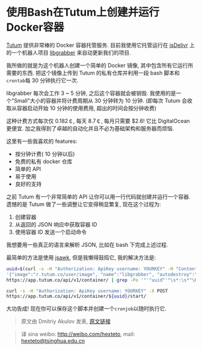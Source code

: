 # 使用Bash在Tutum上创建并运行Docker容器

[Tutum](https://www.tutum.co/) 提供非常棒的 Docker 容器托管服务.
目前我使用它托管运行在
[jsDelivr](https://hacks.mozilla.org/2014/03/jsdelivr-the-advanced-open-source-public-cdn/)
上的一个机器人项目
[libgrabber](https://github.com/jsdelivr/libgrabber)
来自动更新我们的项目.

我所做的就是为这个机器人创建一个简单的 Docker 镜像, 其中包含所有它运行所需要的东西.
把这个镜像上传到 Tutum 的私有仓库并利用一段 bash 脚本和`crontab`每 30 分钟执行它一次.

libgrabber 每次会工作 3 ~ 5 分钟, 之后这个容器就会被销毁.
我使用的是一个"Small"大小的容器并将计费周期从 30 分钟转为 10 分钟.
(即每次 Tutum 会收取从容器启动开始 10 分钟的使用费用, 超出的时间会按分钟收费)

这种计费方式每次仅 0.182￠, 每天 8.7￠, 每月只需要 $2.6!
它比 DigitalOcean 更便宜. 加之我得到了卓越的自动化并且不必为基础架构和服务器而烦恼.

这里有一些我喜欢的 features:
  - 按分钟计费( 10 分钟以后)
  - 免费的私有 docker 仓库
  - 简单的 API
  - 易于使用
  - 良好的支持

之前 Tutum 有一个非常简单的 API 让你可以用一行代码就创建并运行一个容器.
遗憾的是 Tutum 做了一些调整让它变得稍显繁复, 现在这个过程为:
  1. 创建容器
  2. 从返回的 JSON 响应中获取容器 ID
  3. 使用容器 ID 发送一个启动命令

我想要用一些真正的语言来解析 JSON, 比如在 bash 下完成上述过程.

最简单的方法是使用
[jsawk](https://github.com/micha/jsawk),
但是我懒得鼓捣它,
我的解决方法是:

```bash
uuid=$(curl -s -H "Authorization: ApiKey username: YOURKEY" -H "Content-Type: application/json" -d
'{"image":"r.tutum.co/user/image", "name":"libgrabber", "autodestroy":"ALWAYS", "container_size":"S"}'
https://app.tutum.co/api/v1/container/ | grep -Po '"'"uuid"'"\s*:\s*"\K([^"]*)' $1)

curl -s -H "Authorization: ApiKey username: YOURKEY" -X POST
https://app.tutum.co/api/v1/container/${uuid}/start/
```

大功告成! 现在你可以保存这个脚本并创建一个`cronjob`以随时执行它.

> 原文由 Dmitriy Akulov 发表, [原文链接](http://dakulov.com/create-and-run-tutum-docker-containers-with-bash-and-cron/)

> 译 sina weibo: http://weibo.com/hexteto, mail: hexteto@tsinghua.edu.cn
